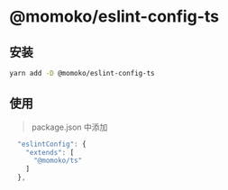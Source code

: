 # @momoko/eslint-config-ts

## 安装

```bash
yarn add -D @momoko/eslint-config-ts
```

## 使用

> package.json 中添加

```js
  "eslintConfig": {
    "extends": [
      "@momoko/ts"
    ]
  },
```
